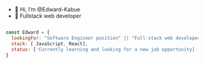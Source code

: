 - 👋 Hi, I’m @Edward-Kabue
- 👀 Fullstack web developer

```javascript

const Edward = {
  lookingFor: "Software Engineer position" || "Full-stack web developer",
  stack: [ JavaScript, React],
  status: ['Currently learning and looking for a new job opportunity]
}
 ```

<!---
Edward-Kabue/Edward-Kabue is a ✨ special ✨ repository because its `README.md` (this file) appears on your GitHub profile.
You can click the Preview link to take a look at your changes.
--->
